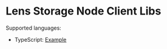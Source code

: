 # Lens Storage Node Client Libs

Supported languages:
- TypeScript: [Example](https://github.com/lens-network/lens-storage-client-libs/blob/main/typescript/demo.ts)
